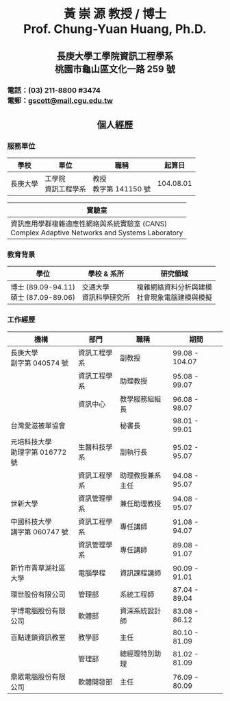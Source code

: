 
<h1 align="center">黃 崇 源 教授 / 博士<br>Prof. Chung-Yuan Huang, Ph.D.</h1>
<h2 align="center">長庚大學工學院資訊工程學系<br>桃園市龜山區文化一路 259 號</h2>

### 電話：(03) 211-8800 #3474 <br> 電郵：<gscott@mail.cgu.edu.tw>

<h2 align="center">個人經歷</h2>

### 服務單位

|學校|單位|職稱|起算日|
|-|-|-|-|
|長庚大學|工學院<br>資訊工程學系|教授<br>教字第 141150 號|104.08.01|

|實驗室|
|-|
|資訊應用學群複雜適應性網絡與系統實驗室 (CANS)<br>Complex Adaptive Networks and Systems Laboratory|

### 教育背景

|學位|學校 & 系所|研究領域|
|-|-|-|
|博士 (89.09-94.11)<br>碩士 (87.09-89.06)|交通大學<br>資訊科學研究所|複雜網絡資料分析與建模<br>社會現象電腦建模與模擬|

### 工作經歷

|機構|部門|職稱|期間|
|-|-|-|-|
|長庚大學<br>副字第 040574 號|資訊工程學系|副教授|99.08 - 104.07|
||資訊工程學系|助理教授|95.08 - 99.07|
||資訊中心|教學服務組組長|96.08 - 98.07|
|台灣愛滋被單協會||秘書長|98.01 - 99.01|
|元培科技大學<br>助理字第 016772 號|生醫科技學系|副執行長|95.02 - 95.07|
||資訊工程學系|助理教授兼系主任|94.08 - 95.07|
|世新大學|資訊管理學系|兼任助理教授|94.08 - 95.07|
|中國科技大學<br>講字第 060747 號|資訊工程學系|專任講師|91.08 - 94.07|
||資訊管理學系|專任講師|89.08 - 91.07|
|新竹市青草湖社區大學|電腦學程|資訊課程講師|90.09 - 91.01|
|環世股份有限公司|管理部|系統工程師|87.04 - 89.04|
|宇博電腦股份有限公司|軟體部|資深系統設計師|83.08 - 86.12|
|百點連鎖資訊教室|教學部|主任|80.10 - 81.09|
||管理部|總經理特別助理|81.02 - 81.09|
|鼎眾電腦股份有限公司|軟體開發部|主任|76.09 - 80.09|
